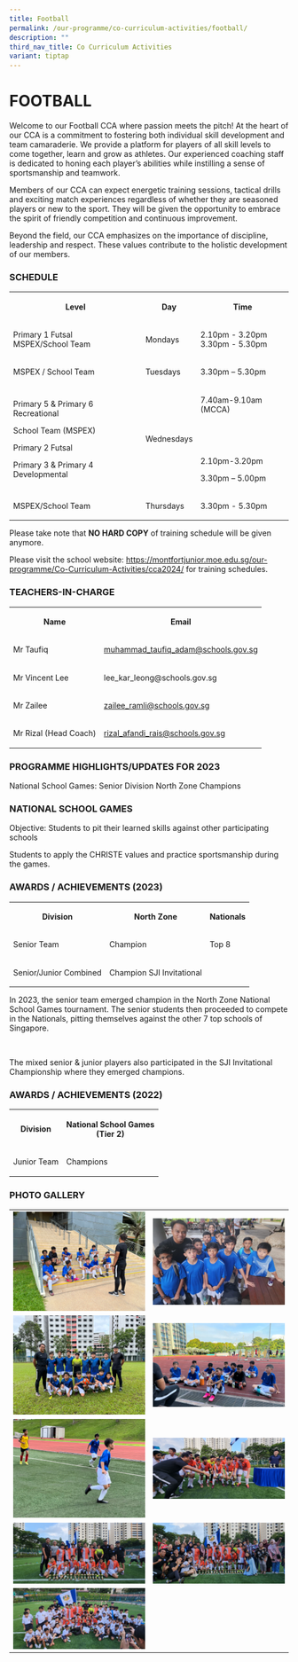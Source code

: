 ```yaml
---
title: Football
permalink: /our-programme/co-curriculum-activities/football/
description: ""
third_nav_title: Co Curriculum Activities
variant: tiptap
---
```

<h1><strong>FOOTBALL</strong></h1><p>Welcome to our Football CCA where passion meets the pitch! At the heart of our CCA is a commitment to fostering both individual skill development and team camaraderie. We provide a platform for players of all skill levels to come together, learn and grow as athletes. Our experienced coaching staff is dedicated to honing each player’s abilities while instilling a sense of sportsmanship and teamwork.</p><p></p><p>Members of our CCA can expect energetic training sessions, tactical drills and exciting match experiences regardless of whether they are seasoned players or new to the sport. They will be given the opportunity to embrace the spirit of friendly competition and continuous improvement.</p><p></p><p>Beyond the field, our CCA emphasizes on the importance of discipline, leadership and respect. These values contribute to the holistic development of our members.</p><h3>SCHEDULE</h3><table><tbody><tr><th rowspan="1" colspan="1"><p><strong>Level</strong></p></th><th rowspan="1" colspan="1"><p><strong>Day</strong></p></th><th rowspan="1" colspan="1"><p><strong>Time</strong></p></th></tr><tr><td rowspan="1" colspan="1"><p>Primary 1 Futsal<br>MSPEX/School Team</p></td><td rowspan="1" colspan="1"><p>Mondays</p></td><td rowspan="1" colspan="1"><p>2.10pm - 3.20pm<br>3.30pm - 5.30pm</p></td></tr><tr><td rowspan="1" colspan="1"><p>MSPEX / School Team</p></td><td rowspan="1" colspan="1"><p>Tuesdays</p></td><td rowspan="1" colspan="1"><p>3.30pm – 5.30pm</p></td></tr><tr><td rowspan="1" colspan="1"><p>Primary 5 &amp; Primary 6 Recreational</p><p>School Team (MSPEX)</p><p>Primary 2 Futsal</p><p>Primary 3 &amp; Primary 4 Developmental</p></td><td rowspan="1" colspan="1"><p>Wednesdays</p></td><td rowspan="1" colspan="1"><p>7.40am-9.10am (MCCA)</p><p>&nbsp;</p><p>&nbsp;</p><p>2.10pm-3.20pm</p><p>3.30pm – 5.00pm</p></td></tr><tr><td rowspan="1" colspan="1"><p>MSPEX/School Team</p></td><td rowspan="1" colspan="1"><p>Thursdays</p></td><td rowspan="1" colspan="1"><p>3.30pm - 5.30pm</p></td></tr></tbody></table><p> Please take note that&nbsp;<strong>NO HARD COPY</strong>&nbsp;of training schedule will be given anymore.</p><p>Please visit the school website: <a href="https://www.montfortjunior.moe.edu.sg/ourprogramme/cocurriculumactivities/cca2024/" rel="noopener noreferrer nofollow" target="_blank">https://montfortjunior.moe.edu.sg/our-programme/Co-Curriculum-Activities/cca2024/</a> for training schedules.</p><h3>TEACHERS-IN-CHARGE</h3><table><tbody><tr><th rowspan="1" colspan="1"><p>Name</p></th><th rowspan="1" colspan="1"><p>Email</p></th></tr><tr><td rowspan="1" colspan="1"><p>Mr Taufiq</p></td><td rowspan="1" colspan="1"><p><a href="muhammad_taufiq_adam@schools.gov.sg" rel="noopener noreferrer nofollow" target="_blank">muhammad_taufiq_adam@schools.gov.sg</a></p></td></tr><tr><td rowspan="1" colspan="1"><p>Mr Vincent Lee</p></td><td rowspan="1" colspan="1"><p><a rel="noopener noreferrer nofollow" target="_blank">lee_kar_leong@schools.gov.sg</a></p></td></tr><tr><td rowspan="1" colspan="1"><p>Mr Zailee</p></td><td rowspan="1" colspan="1"><p><a href="zailee_ramli@schools.gov.sg" rel="noopener noreferrer nofollow" target="_blank">zailee_ramli@schools.gov.sg</a></p></td></tr><tr><td rowspan="1" colspan="1"><p>Mr Rizal (Head Coach)</p></td><td rowspan="1" colspan="1"><p><a href="rizal_afandi_rais@schools.gov.sg" rel="noopener noreferrer nofollow" target="_blank">rizal_afandi_rais@schools.gov.sg</a></p></td></tr></tbody></table><h3>PROGRAMME HIGHLIGHTS/UPDATES FOR 2023</h3><p>National School Games: Senior Division North Zone Champions</p><h3>NATIONAL SCHOOL GAMES</h3><p>Objective: Students to pit their learned skills against other participating schools</p><p>Students to apply the CHRISTE values and practice sportsmanship during the games.</p><h3>AWARDS / ACHIEVEMENTS (2023)</h3><table><tbody><tr><th rowspan="1" colspan="1"><p>Division</p></th><th rowspan="1" colspan="1"><p>North Zone</p></th><th rowspan="1" colspan="1"><p>Nationals</p></th></tr><tr><td rowspan="1" colspan="1"><p>Senior Team</p></td><td rowspan="1" colspan="1"><p>Champion</p></td><td rowspan="1" colspan="1"><p>Top 8</p></td></tr><tr><td rowspan="1" colspan="1"><p>Senior/Junior Combined</p></td><td rowspan="1" colspan="1"><p>Champion SJI Invitational</p></td><td rowspan="1" colspan="1"><p></p></td></tr></tbody></table><p>In 2023, the senior team emerged champion in the North Zone National School Games tournament. The senior students then proceeded to compete in the Nationals, pitting themselves against the other 7 top schools of Singapore.&nbsp;</p><p>&nbsp;</p><p>The mixed senior &amp; junior players also participated in the SJI Invitational Championship where they emerged champions.</p><h3>AWARDS / ACHIEVEMENTS (2022)</h3><table><tbody><tr><th rowspan="1" colspan="1"><p>Division</p></th><th rowspan="1" colspan="1"><p>National School Games<br>(Tier 2)</p></th></tr><tr><td rowspan="1" colspan="1"><p>Junior Team</p></td><td rowspan="1" colspan="1"><p>Champions</p></td></tr></tbody></table><h3>PHOTO GALLERY</h3><table><tbody><tr><th rowspan="1" colspan="1"><div class="isomer-image-wrapper"><img style="width: 100%" height="auto" width="100%" alt="" src="/images/CCA/Football/Are%20you%20ready.jpeg"></div></th><th rowspan="1" colspan="1"><div class="isomer-image-wrapper"><img style="width: 100%" height="auto" width="100%" alt="" src="/images/CCA/Football/Me%20and%20my%20Coach.jpeg"></div></th></tr><tr><td rowspan="1" colspan="1"><div class="isomer-image-wrapper"><img style="width: 100%" height="auto" width="100%" alt="" src="/images/CCA/Football/NSG%20Senior%20Team.jpeg"></div></td><td rowspan="1" colspan="1"><div class="isomer-image-wrapper"><img style="width: 100%" height="auto" width="100%" alt="" src="/images/CCA/Football/Tactical%20Change.jpeg"></div></td></tr><tr><td rowspan="1" colspan="1"><div class="isomer-image-wrapper"><img style="width: 100%" height="auto" width="100%" alt="" src="/images/CCA/Football/Where%20is%20the%20ball.jpeg"></div></td><td rowspan="1" colspan="1"><div class="isomer-image-wrapper"><img style="width: 100%" height="auto" width="100%" alt="" src="/images/CCA/Football/20230308_180713.jpg"></div></td></tr><tr><td rowspan="1" colspan="1"><div class="isomer-image-wrapper"><img style="width: 100%" height="auto" width="100%" alt="" src="/images/CCA/Football/20230308_181123.jpg"></div></td><td rowspan="1" colspan="1"><div class="isomer-image-wrapper"><img style="width: 100%" height="auto" width="100%" alt="" src="/images/CCA/Football/20230308_181223.jpg"></div></td></tr><tr><td rowspan="1" colspan="1"><div class="isomer-image-wrapper"><img style="width: 100%" height="auto" width="100%" alt="" src="/images/CCA/Football/20230308_181315.jpg"></div></td><td rowspan="1" colspan="1"><p></p></td></tr></tbody></table><p></p>